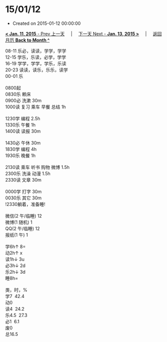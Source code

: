 # 15/01/12

- Created on 2015-01-12 00:00:00

[**< Jan. 11, 2015** - Prev 上一天](/lifelogs/2015/01/d11.md) &nbsp; &nbsp; | &nbsp; &nbsp; [下一天 Next - **Jan. 13, 2015 >**](/lifelogs/2015/01/d13.md) &nbsp; &nbsp; |  &nbsp; &nbsp; [返回月历 **Back to Month ^**](/lifelogs/2015/01/index.md)
<br/><div>08-11 乐必，读读，学学，学学<br/>12-15 学乐，乐读，必学，学学<br/>16-19 学学，学学，学乐，乐读<br/>20-23 读读，读乐，乐乐，读学</div><div>00-01 乐<br/><div><br/></div>0800起</div><div>0830乐 赖床</div><div>0900必 洗漱 30m<br/>1000读 复习 乘车 早餐 总结 1h</div><div><br/>1230学 编程 2.5h</div><div>1330乐 午餐 1h<br/></div><div>1400读 读报 30m</div><div><br/></div><div>1430必 午休 30m</div><div>1830学 编程 4h</div><div>1930乐 晚餐 1h</div><div><br/>2130读 乘车 听书 购物 微博 1.5h</div><div>2300乐 洗澡 动漫 1.5h</div><div>2330读 文章 30m</div><div><br/></div><div>0000学 打字 30m</div><div>0030乐 其它 30m</div><div>!2330躺着，准备睡!<div><br/></div><div>微信(2 午/临睡) 12</div>微博(1 随机) 1<br/>QQ(2 午/临睡) 12<br/>报纸(1 午) 1<div><br/></div>学6h↑ 8=<br/>动2h↑ x<br/>读1h↓ 3u<br/>必3h↓ 2d<br/>乐2h↓ 3d<br/>睡8h=<div><br/></div>类，时，%<br/>学7  42.4<br/>动0<br/>读4  24.2<br/>乐4.5  27.3<br/>必1  6.1<br/>废0<br/>总16.5</div>
